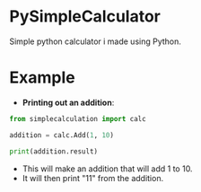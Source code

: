 # PySimpleCalculator

Simple python calculator i made using Python.

# Example

-  **Printing out an addition**:
```python
from simplecalculation import calc

addition = calc.Add(1, 10)

print(addition.result)

```
- This will make an addition that will add 1 to 10.
- It will then print "11" from the addition.
